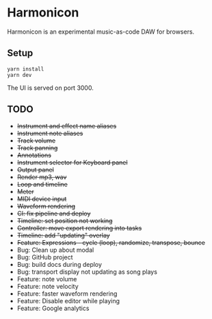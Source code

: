# Harmonicon

Harmonicon is an experimental music-as-code DAW for browsers.

## Setup

```
yarn install
yarn dev
```

The UI is served on port 3000.

## TODO

* ~~Instrument and effect name aliases~~
* ~~Instrument note aliases~~
* ~~Track volume~~
* ~~Track panning~~
* ~~Annotations~~
* ~~Instrument selector for Keyboard panel~~
* ~~Output panel~~
* ~~Render mp3, wav~~
* ~~Loop and timeline~~
* ~~Meter~~
* ~~MIDI device input~~
* ~~Waveform rendering~~
* ~~CI: fix pipeline and deploy~~
* ~~Timeline: set position not working~~
* ~~Controller: move export rendering into tasks~~
* ~~Timeline: add "updating" overlay~~
* ~~Feature: Expressions - cycle (loop), randomize, transpose, bounce~~
* Bug: Clean up about modal
* Bug: GitHub project
* Bug: build docs during deploy
* Bug: transport display not updating as song plays
* Feature: note volume
* Feature: note velocity
* Feature: faster waveform rendering
* Feature: Disable editor while playing
* Feature: Google analytics

